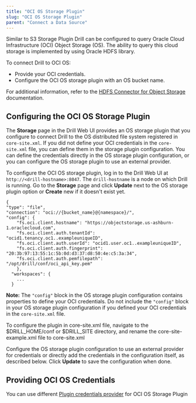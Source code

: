 ```yaml
---
title: "OCI OS Storage Plugin"
slug: "OCI OS Storage Plugin"
parent: "Connect a Data Source"
---
```

Similar to S3 Storage Plugin Drill can be configured to query Oracle Cloud Infrastructure (OCI) Object Storage (OS). 
The ability to query this cloud storage is implemented by using Oracle HDFS library.

To connect Drill to OCI OS:  

- Provide your OCI credentials.   
- Configure the OCI OS storage plugin with an OS bucket name.  

For additional information, refer to the [HDFS Connector for Object Storage](https://docs.oracle.com/en-us/iaas/Content/API/SDKDocs/hdfsconnector.htm) documentation.   

## Configuring the OCI OS Storage Plugin

The **Storage** page in the Drill Web UI provides an OS storage plugin that you configure to connect Drill to the OS distributed file system registered in `core-site.xml`. If you did not define your OCI credentials in the `core-site.xml` file, you can define them in the storage plugin configuration. You can define the credentials directly in the OS storage plugin configuration, or you can configure the OS storage plugin to use an external provider.

To configure the OCI OS storage plugin, log in to the Drill Web UI at `http://<drill-hostname>:8047`. The `drill-hostname` is a node on which Drill is running. Go to the **Storage** page and click **Update** next to the OS storage plugin option or **Create** new if it doesn't exist yet. 

	{
 	"type": "file",
	"connection": "oci://{bucket_name}@{namespace}/",
	"config": {
		"fs.oci.client.hostname": "https://objectstorage.us-ashburn-1.oraclecloud.com",
		"fs.oci.client.auth.tenantId": "ocid1.tenancy.oc1..exampleuniqueID",
		"fs.oci.client.auth.userId": "ocid1.user.oc1..exampleuniqueID",
		"fs.oci.client.auth.fingerprint": "20:3b:97:13:55:1c:5b:0d:d3:37:d8:50:4e:c5:3a:34",
		"fs.oci.client.auth.pemfilepath": "/opt/drill/conf/oci_api_key.pem"
	    },
	  "workspaces": {
	    ...
	  }  

**Note:** The `"config"` block in the OS storage plugin configuration contains properties to define your OCI credentials. Do not include the `"config"` block in your OS storage plugin configuration if you defined your OCI credentials in the `core-site.xml` file.

To configure the plugin in core-site.xml file, navigate to the $DRILL_HOME/conf or $DRILL_SITE directory, and rename the core-site-example.xml file to core-site.xml

Configure the OS storage plugin configuration to use an external provider for credentials or directly add the credentials in the configuration itself, as described below. Click **Update** to save the configuration when done.

## Providing OCI OS Credentials

You can use different [Plugin credentials provider](https://github.com/apache/drill/blob/master/docs/dev/PluginCredentialsProvider.md) for OCI OS Storage Plugin